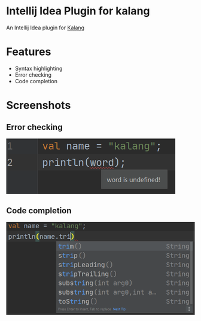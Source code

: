 # Intellij Idea Plugin for kalang

An Intellij Idea plugin for [Kalang](https://github.com/kasonyang/kalang)

# Features

* Syntax highlighting
* Error checking
* Code completion

# Screenshots

## Error checking

![error checking](images/error-checking.png)

## Code completion

![code completion](images/code-completion.png)
